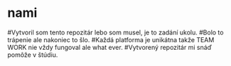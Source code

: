 # nami
#Vytvoril som tento repozitár lebo som musel, je to zadání ukolu.
#Bolo to trápenie ale nakoniec to šlo. 
#Každá platforma je unikátna takže TEAM WORK nie vždy fungoval ale what ever. 
#Vytvorený repozitár mi snáď pomôže v štúdiu. 

